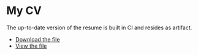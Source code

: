 # My CV

The up-to-date version of the resume is built in CI and resides as artifact.

- [Download the file](https://git.dbogatov.org/dbogatov/my-cv/-/jobs/artifacts/master/raw/cv.pdf?job=artifacts)
- [View the file](https://git.dbogatov.org/dbogatov/my-cv/-/jobs/artifacts/master/file/cv.pdf?job=artifacts)
